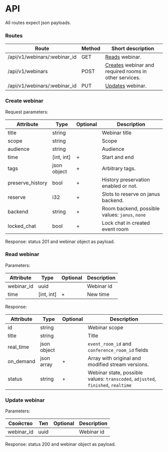 # API

All routes expect json payloads.

### Routes
Route                                 | Method | Short description
------------------------------------- | ------ | ----------
/api/v1/webinars/:webinar_id          | GET    | [Reads](#read-webinar) webinar.
/api/v1/webinars                      | POST   | [Creates](#create-webinar) webinar and required rooms in other services.
/api/v1/webinars/:webinar_id          | PUT    | [Updates](#update-webinar) webinar.


### Create webinar

Request parameters:

Attribute              | Type        | Optional | Description
---------------------- | ----------- | -------- | -------------------------------------------------
title                  | string      |          | Webinar title
scope                  | string      |          | Scope
audience               | string      |          | Audience
time                   | [int, int]  | +        | Start and end
tags                   | json object | +        | Arbitrary tags.
preserve_history       | bool        | +        | History preservation enabled or not.
reserve                | i32         | +        | Slots to reserve on janus backend.
backend                | string      | +        | Room backend, possible values: `janus`, `none`
locked_chat            | bool        | +        | Lock chat in created event room

Response: status 201 and webinar object as payload.

### Read webinar

Parameters:

Attribute              | Type        | Optional | Description
---------------------- | ----------- | -------- | -------------------------------------------------
webinar_id             | uuid        |          | Webinar id
time                   | [int, int]  | +        | New time

Response:

Attribute              | Type        | Optional | Description
---------------------- | ----------- | -------- | ---------------------------------------------------------
id                     | string      |          | Webinar scope
title                  | string      |          | Title
real_time              | json object |          | `event_room_id` and `conference_room_id` fields
on_demand              | json array  | +        | Array with original and modified stream versions.
status                 | string      | +        | Webinar state, possible values: `transcoded`, `adjusted`, `finished`, `realtime`


### Update webinar

Parameters:

Свойство               | Тип         | Optional | Description
---------------------- | ----------- | -------- | -------------------------------------------------
webinar_id             | uuid        |          | Webinar id

Response: status 200 and webinar object as payload.
